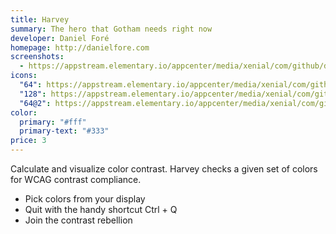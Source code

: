 ```yaml
---
title: Harvey
summary: The hero that Gotham needs right now
developer: Daniel Foré
homepage: http://danielfore.com
screenshots:
  - https://appstream.elementary.io/appcenter/media/xenial/com/github/danrabbit.harvey.desktop/1D4748F3FF6DC057593113C32C950FA1/screenshots/image-1_orig.png
icons:
  "64": https://appstream.elementary.io/appcenter/media/xenial/com/github/danrabbit.harvey.desktop/1D4748F3FF6DC057593113C32C950FA1/icons/64x64/com.github.danrabbit.harvey_com.github.danrabbit.harvey.png
  "128": https://appstream.elementary.io/appcenter/media/xenial/com/github/danrabbit.harvey.desktop/1D4748F3FF6DC057593113C32C950FA1/icons/128x128/com.github.danrabbit.harvey_com.github.danrabbit.harvey.png
  "64@2": https://appstream.elementary.io/appcenter/media/xenial/com/github/danrabbit.harvey.desktop/1D4748F3FF6DC057593113C32C950FA1/icons/64x64@2/com.github.danrabbit.harvey_com.github.danrabbit.harvey.png
color:
  primary: "#fff"
  primary-text: "#333"
price: 3
---
```


<p>Calculate and visualize color contrast. Harvey checks a given set of colors for WCAG contrast compliance.</p>
<ul>
  <li>Pick colors from your display</li>
  <li>Quit with the handy shortcut Ctrl + Q</li>
  <li>Join the contrast rebellion</li>
</ul>